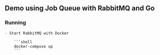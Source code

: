 ## Demo using Job Queue with RabbitMQ and Go

### Running
    - Start RabbitMQ with Docker

        ```shell
        docker-compose up
        ```
